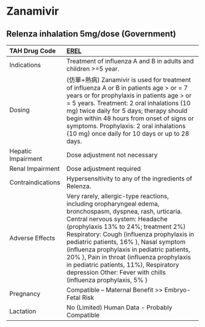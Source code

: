 # Zanamivir

## Relenza inhalation 5mg/dose (Government)

| TAH Drug Code      | [**EREL**](https://www.tahsda.org.tw/drugs/hissearch.php?drug_code=EREL)                                                                                                                                                                                                                                                                                                                                                                                                        |
|:-------------------|:--------------------------------------------------------------------------------------------------------------------------------------------------------------------------------------------------------------------------------------------------------------------------------------------------------------------------------------------------------------------------------------------------------------------------------------------------------------------------------|
| Indications        | Treatment of influenza A and B in adults and children >=5 year.                                                                                                                                                                                                                                                                                                                                                                                                                 |
| Dosing             | (仿單+熱病) Zanamivir is used for treatment of influenza A or B in patients age > or = 7 years or for prophylaxis in patients age > or = 5 years. Treatment: 2 oral inhalations (10 mg) twice daily for 5 days; therapy should begin within 48 hours from onset of signs or symptoms. Prophylaxis: 2 oral inhalations (10 mg) once daily for 10 days or up to 28 days.                                                                                                          |
| Hepatic Impairment | Dose adjustment not necessary                                                                                                                                                                                                                                                                                                                                                                                                                                                   |
| Renal Impairment   | Dose adjustment required                                                                                                                                                                                                                                                                                                                                                                                                                                                        |
| Contraindications  | Hypersensitivity to any of the ingredients of Relenza.                                                                                                                                                                                                                                                                                                                                                                                                                          |
| Adverse Effects    | Very rarely, allergic-type reactions, including oropharyngeal edema, bronchospasm, dyspnea, rash, urticaria. Central nervous system: Headache (prophylaxis 13% to 24%; treatment 2%) Respiratory: Cough (influenza prophylaxis in pediatric patients, 16% ), Nasal symptom (influenza prophylaxis in pediatric patients, 20% ), Pain in throat (influenza prophylaxis in pediatric patients, 11%), Respiratory depression Other: Fever with chills (influenza prophylaxis, 5% ) |
| Pregnancy          | Compatible – Maternal Benefit >> Embryo-Fetal Risk                                                                                                                                                                                                                                                                                                                                                                                                                              |
| Lactation          | No (Limited) Human Data - Probably Compatible                                                                                                                                                                                                                                                                                                                                                                                                                                   |

